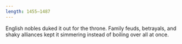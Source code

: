 ```yaml
---
length: 1455–1487
---
```


English nobles duked it out for the throne. Family feuds, betrayals, and shaky alliances kept it simmering instead of boiling over all at once.
